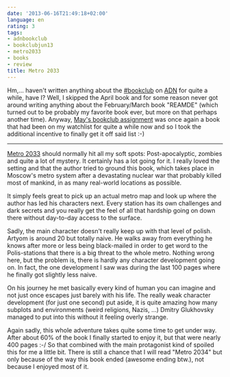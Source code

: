 ```yaml
---
date: '2013-06-16T21:49:18+02:00'
language: en
rating: 3
tags:
- adnbookclub
- bookclubjun13
- metro2033
- books
- review
title: Metro 2033
---
```



Hm,... haven't written anything about the [#bookclub][] on [ADN][] for quite a while, have I? Well, I skipped the April book and for some reason never got around writing anything about the February/March book "REAMDE" (which turned out to be probably my favorite book ever, but more on that perhaps another time). Anyway, [May's bookclub assignment][may] was once again a book that had been on my watchlist for quite a while now and so I took the additional incentive to finally get it off said list :-)

----------

[Metro 2033][metro2033] should normally hit all my soft spots: Post-apocalyptic, zombies and quite a lot of mystery. It certainly has a lot going for it. I really loved the setting and that the author tried to ground this book, which takes place in Moscow's metro system after a devastating nuclear war that probably killed most of mankind, in as many real-world locations as possible.

It simply feels great to pick up an actual metro map and look up where the author has led his characters next. Every station has its own challenges and dark secrets and you really get the feel of all that hardship going on down there without day-to-day access to the surface.

Sadly, the main character doesn't really keep up with that level of polish. Artyom is around 20 but totally naive. He walks away from everything he knows after more or less being black-mailed in order to get word to the Polis-stations that there is a big threat to the whole metro. Nothing wrong here, but the problem is, there is hardly any character development going on. In fact, the one development I saw was during the last 100 pages where he finally got slightly less naive.

On his journey he met basically every kind of human you can imagine and not just once escapes just barely with his life. The really weak character development (for just one second) put aside, it is quite amazing how many subplots and environments (weird religions, Nazis, ...) Dmitry Glukhovsky managed to put into this without it feeling overly strange.

Again sadly, this whole adventure takes quite some time to get under way. After about 60% of the book I finally started to enjoy it, but that were nearly 400 pages :-/ So that combined with the main protagonist kind of spoiled this for me a little bit. There is still a chance that I will read "Metro 2034" but only because of the way this book ended (awesome ending btw.), not because I enjoyed most of it.

[may]: http://adnbookclub.tumblr.com/post/50573910220/metro-2033
[adn]: https://join.app.net/
[#bookclub]: http://adnbookclub.com/
[metro2033]: http://www.goodreads.com/book/show/11063244-metro-2033
